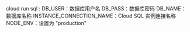 cloud run sql : 
DB_USER：数据库用户名
DB_PASS：数据库密码
DB_NAME：数据库名称
INSTANCE_CONNECTION_NAME：Cloud SQL 实例连接名称
NODE_ENV：设置为 "production"